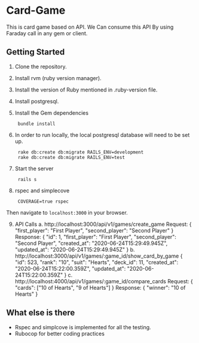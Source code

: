 # Card-Game

This is card game based on API. We Can consume this API By using Faraday call in any gem or client.

## Getting Started

1. Clone the repository.
2. Install rvm (ruby version manager).
3. Install the version of Ruby mentioned in .ruby-version file.
4. Install postgresql.
5. Install the Gem dependencies

        bundle install

6. In order to run locally, the local postgresql database will need to be set up.

        rake db:create db:migrate RAILS_ENV=development
        rake db:create db:migrate RAILS_ENV=test

7. Start the server

        rails s

8. rspec and simplecove

        COVERAGE=true rspec

Then navigate to `localhost:3000` in your browser.

9. API Calls 
       a. http://localhost:3000/api/v1/games/create_game
          Request:
            {
             "first_player": "First Player",
             "second_player": "Second Player"
            }
            Response:
            {
                "id": 1,
                "first_player": "First Player",
                "second_player": "Second Player",
                "created_at": "2020-06-24T15:29:49.945Z",
                "updated_at": "2020-06-24T15:29:49.945Z"
            }
       b. http://localhost:3000/api/v1/games/:game_id/show_card_by_game
            {
                "id": 523,
                "rank": "10",
                "suit": "Hearts",
                "deck_id": 11,
                "created_at": "2020-06-24T15:22:00.359Z",
                "updated_at": "2020-06-24T15:22:00.359Z"
            }
       c. http://localhost:4000/api/v1/games/:game_id/compare_cards
            Request:
            {
             "cards":  ["10 of Hearts", "9 of Hearts"]
            }
            Response:
            {
                "winner": "10 of Hearts"
            }
## What else is there

* Rspec and simplcove is implemented for all the testing.
* Rubocop for better coding practices


